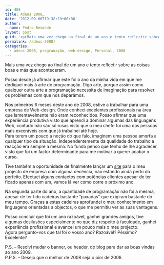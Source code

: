 ```yaml
---
id: 488
title: Adeus 2008…
date: '2012-09-06T19:38:19+00:00'
author: 
  name: Pedro Resende
layout: post
guid: '<p>Mais uma vez chego ao final de um ano e tento reflectir sobre as coisas boas e más que aconteceram.</p><p>Posso desde já afirmar que este foi o ano da minha vida em que me dediquei mais à arte de programação. Digo arte, porque assim como qualquer outra'
permalink: /adeus-2008/
categories:
  - adeus 2008, programação, web-design, Personal, 2008
---
```

Mais uma vez chego ao final de um ano e tento reflectir sobre as coisas boas e más que aconteceram.

Posso desde já afirmar que este foi o ano da minha vida em que me dediquei mais à arte de programação. Digo arte, porque assim como qualquer outra arte a programação necessita de imaginação para resolver os problemas com que nos deparámos.

Nos primeiros 6 meses deste ano de 2008, estive a trabalhar para uma empresa de Web-design. Onde conheci excelentes profissionais na área que lamentavelmente não eram reconhecidos. Posso afirmar que uma experiência produtiva visto que aprendi a dominar algumas das linguagens Web, contudo não são só rosas visto que o meu chefe foi uma das pessoas mais execráveis com que já trabalhei até hoje.  
Para terem um pouco a noção do que falo, imaginem uma pessoa amorfa a qualquer tipo de situação. Independentemente da qualidade do trabalho a reacção era sempre a mesma. No fundo penso que tenho de lhe agradecer, visto que foi um factor determinante para me motivar a querer acabar o curso.

Tive também a oportunidade de finalmente lançar um <a href="http://www.xvolutions.com/" target="_blank">site</a> para o meu projecto de empresa com alguma decência, não estando ainda perto do perfeito. Efectuei alguns contactos com potências clientes apesar de ter ficado apenas com um, vamos lá ver como corre o próximo ano.

Na segunda parte do ano, a quantidade de programação não foi a mesma, apesar de ter tido cadeiras bastante “puxadas” que exigiram bastante do meu tempo. Graças a estas cadeiras aprofundei o meu conhecimento em linguagens orientadas a objectos, o que me permitiu ver as suas vantagens.

Posso concluir que foi um ano razoável, ganhei grandes amigos, tive algumas desilusões especialmente no que diz respeito à faculdade, ganhei experiência profissional e avancei um pouco mais o meu projecto.  
Agora pergunto-vos que tal foi o vosso ano? Razoável? Péssimo? Excelente?

P.S. – Resolvi mudar o banner, ou header, do blog para dar as boas vindas ao ano 2009.  
P.P.S. – Desejo que o melhor de 2008 seja o pior de 2009.